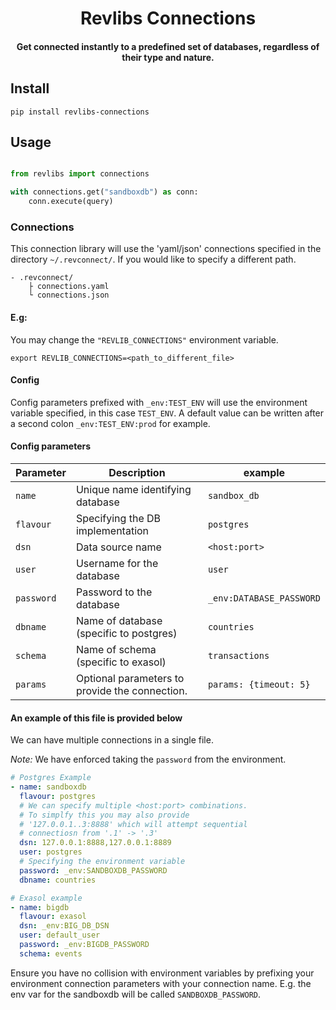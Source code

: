 <h1 align="center">
    Revlibs Connections
</h1>

<h4 align="center">
    Get connected instantly to a predefined set of databases, regardless of their type and nature.
</h4>

## Install

```
pip install revlibs-connections
```

## Usage

```python

from revlibs import connections

with connections.get("sandboxdb") as conn:
    conn.execute(query)
```

### Connections

This connection library will use the 'yaml/json' connections specified in the directory `~/.revconnect/`.
If you would like to specify a different path.

```
- .revconnect/
    ├ connections.yaml
    └ connections.json
```

#### E.g:

You may change the `"REVLIB_CONNECTIONS"`
environment variable.

```
export REVLIB_CONNECTIONS=<path_to_different_file>
```

#### Config

Config parameters prefixed with `_env:TEST_ENV` will use the environment variable
specified, in this case `TEST_ENV`. A default value can be written after a second colon
`_env:TEST_ENV:prod` for example.

#### Config parameters

| **Parameter** | **Description** | **example** |
| ------------- | --------------- | ----------- |
| `name` | Unique name identifying database | `sandbox_db` |
| `flavour` | Specifying the DB implementation | `postgres` |
| `dsn` | Data source name | `<host:port>` |
| `user` | Username for the database | `user` |
| `password` | Password to the database | `_env:DATABASE_PASSWORD` |
| `dbname` | Name of database (specific to postgres) | `countries` |
| `schema` | Name of schema (specific to exasol) | `transactions` |
| `params` | Optional parameters to provide the connection. | `params: {timeout: 5}` |

#### An example of this file is provided below

We can have multiple connections in a single file.

*Note:* We have enforced taking the `password` from the environment.

```yaml
# Postgres Example
- name: sandboxdb
  flavour: postgres
  # We can specify multiple <host:port> combinations.
  # To simplfy this you may also provide
  # '127.0.0.1..3:8888' which will attempt sequential
  # connectiosn from '.1' -> '.3'
  dsn: 127.0.0.1:8888,127.0.0.1:8889
  user: postgres
  # Specifying the environment variable
  password: _env:SANDBOXDB_PASSWORD
  dbname: countries

# Exasol example
- name: bigdb
  flavour: exasol
  dsn: _env:BIG_DB_DSN
  user: default_user
  password: _env:BIGDB_PASSWORD
  schema: events
```

Ensure you have no collision with environment variables by prefixing
your environment connection parameters with your connection name. E.g.
the env var for the sandboxdb will be called `SANDBOXDB_PASSWORD`.
